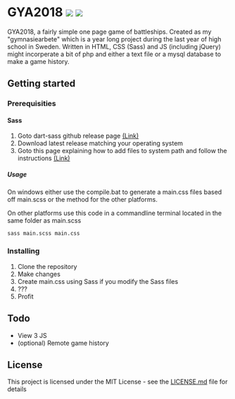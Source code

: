# GYA2018 ![](https://img.shields.io/github/last-commit/Sventastical/GYA2018.svg) ![](https://img.shields.io/github/repo-size/Sventastical/GYA2018.svg)

GYA2018, a fairly simple one page game of battleships. Created as my "gymnasiearbete" which is a year long project during the last year of high school in Sweden. Written in HTML, CSS (Sass) and JS (including jQuery) might incorperate a bit of php and either a text file or a mysql database to make a game history.

## Getting started
### Prerequisities
#### Sass
1. Goto dart-sass github release page [(Link)](https://github.com/sass/dart-sass/releases/)
2. Download latest release matching your operating system
3. Goto this page explaining how to add files to system path and follow the instructions [(Link)](https://katiek2.github.io/path-doc/)

##### Usage
On windows either use the compile.bat to generate a main.css files based off main.scss or the method for the other platforms.

On other platforms use this code in a commandline terminal located in the same folder as main.scss

```
sass main.scss main.css
```

### Installing
1. Clone the repository
2. Make changes
3. Create main.css using Sass if you modify the Sass files
4. ???
5. Profit

## Todo
- View 3 JS
- (optional) Remote game history

## License

This project is licensed under the MIT License - see the [LICENSE.md](LICENSE.md) file for details